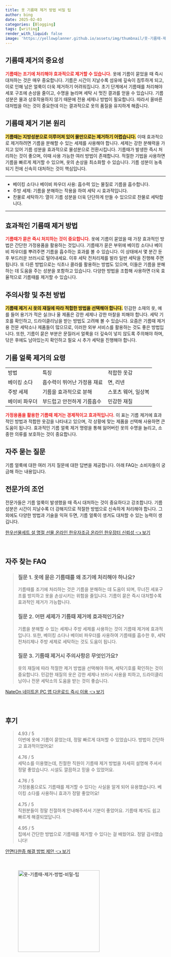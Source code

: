 ```yaml
---
title: 옷 기름때 제거 방법 비밀 팁
author: bing
date: 2025-02-03
categories: [Blogging]
tags: [writing]
render_with_liquid: false
image: 'https://yellowplanner.github.io/assets/img/thumbnail/옷-기름때-제거-방법-비밀-팁.webp'
---
```



<h2 id='기름때 제거의 중요성'>기름때 제거의 중요성</h2>

<p><b><span style="color: #ee2323;">기름때는 조기에 처리해야 효과적으로 제거할 수 있습니다.</span></b> 옷에 기름이 묻었을 때 즉시 대처하는 것은 매우 중요합니다. 기름은 시간이 지날수록 섬유에 깊숙이 침투하게 되고, 이로 인해 남은 얼룩이 더욱 제거하기 어려워집니다. 초기 단계에서 기름때를 처리해야 세포 구조에 손상을 줄이고, 수명을 늘리며 세탁 시 멋진 결과를 얻을 수 있습니다. 기름 성분은 물과 상호작용하지 않기 때문에 전용 세제나 방법이 필요합니다. 따라서 올바른 대처법을 아는 것이 중요한데 이는 결과적으로 옷의 품질을 유지하게 해줍니다.</p>

<h2 id='기름때 제거 기본 원리'>기름때 제거 기본 원리</h2>

<p><b><span style="background-color: #ffe066;">기름때는 지방성분으로 이루어져 있어 물만으로는 제거하기 어렵습니다.</span></b> 이때 효과적으로 제거하려면 기름을 분해할 수 있는 세제를 사용해야 합니다. 세제는 강한 분해력을 가지고 있어 기름 성분을 효과적으로 물성분으로 전환시킵니다. 기름때가 발생한 즉시 처리하는 것이 좋으며, 이때 사용 가능한 여러 방법이 존재합니다. 적절한 기법을 사용하면 기름을 빠르게 제거할 수 있으며, 옷의 손상을 최소화할 수 있습니다. 기름 성분이 농축되기 전에 신속히 대처하는 것이 핵심입니다.</p>

<hr />

<ul>
    <li>베이킹 소다나 베이비 파우더 사용: 흡수력 있는 물질로 기름을 흡수합니다.</li>
    <li>주방 세제: 기름을 분해하는 작용을 하여 세탁 시 효과적입니다.</li>
    <li>찬물로 세탁하기: 열이 기름 성분을 더욱 단단하게 만들 수 있으므로 찬물로 세탁합니다.</li>
</ul>

<hr />

<h2 id='효과적인 기름때 제거 방법'>효과적인 기름때 제거 방법</h2>

<p><b><span style="color: #ee2323;">기름때가 묻은 즉시 처치하는 것이 중요합니다.</span></b> 옷에 기름이 묻었을 때 가장 효과적인 방법은 간단한 가정용품을 활용하는 것입니다. 기름때가 묻은 부위에 베이킹 소다나 베이비 파우더를 뿌려주면 기름을 흡수하는 효과를 볼 수 있습니다. 이 상태에서 몇 분간 둔 후 부드러운 브러시로 털어내세요. 이후 세탁 전처리제를 발라 일반 세탁을 진행해 주면 됩니다. 또 다른 방법으로는 식초나 콜라를 활용하는 방법도 있으며, 이들은 기름을 분해하는 데 도움을 주는 성분을 포함하고 있습니다. 다양한 방법을 조합해 사용하면 더욱 효율적으로 기름때를 제거할 수 있습니다.</p>

<h2 id='주의사항 및 추천 방법'>주의사항 및 추천 방법</h2>

<p><b><span style="background-color: #ffe066;">기름때 제거 시 옷의 재질에 따라 적합한 방법을 선택해야 합니다.</span></b> 민감한 소재의 옷, 예를 들어 용기가 적은 실크나 울 제품은 강한 세제나 강한 마찰을 피해야 합니다. 세탁 기호를 확인하고, 드라이클리닝을 받는 방법도 고려해 볼 수 있습니다. 요즘은 기름때 제거용 전문 세탁소나 제품들이 많으므로, 이러한 외부 서비스를 활용하는 것도 좋은 방법입니다. 또한, 기름이 묻은 부분은 문질러서 얼룩을 더 깊숙이 넣지 않도록 주의해야 하며, 닦은 후에도 남아있는지 확인하고 필요 시 추가 세탁을 진행해야 합니다.</p>

<h2 id='기름 얼룩 제거의 요령'>기름 얼룩 제거의 요령</h2>

<table>
    <tr>
        <td>방법</td>
        <td>특징</td>
        <td>적합한 옷감</td>
    </tr>
    <tr>
        <td>베이킹 소다</td>
        <td>흡수력이 뛰어난 가정용 재료</td>
        <td>면, 리넨</td>
    </tr>
    <tr>
        <td>주방 세제</td>
        <td>기름을 효과적으로 분해</td>
        <td>스포츠 웨어, 일상복</td>
    </tr>
    <tr>
        <td>베이비 파우더</td>
        <td>부드럽고 안전하게 기름흡수</td>
        <td>민감한 재질</td>
    </tr>
</table>

<p><b><span style="color: #ee2323;">가정용품을 활용한 기름때 제거는 경제적이고 효과적입니다.</span></b> 이 표는 기름 제거에 효과적인 방법과 적합한 옷감을 나타내고 있으며, 각 상황에 맞는 제품을 선택해 사용하면 큰 도움이 됩니다. 효과적인 기름 얼룩 제거 명령을 통해 잃어버린 옷의 수명을 늘리고, 소중한 의류를 보호하는 것이 중요합니다.</p>

<h2 id='자주 묻는 질문'>자주 묻는 질문</h2>

<p>기름 얼룩에 대한 여러 가지 질문에 대한 답변을 제공합니다. 아래 FAQ는 소비자들이 궁금해 하는 내용입니다.</p>

<h2 id='전문가의 조언'>전문가의 조언</h2>

<p>전문가들은 기름 얼룩이 발생했을 때 즉시 대처하는 것이 중요하다고 강조합니다. 기름 성분은 시간이 지날수록 더 강해지므로 적절한 방법으로 신속하게 처리해야 합니다. 그 외에도 다양한 방법과 기술을 익혀 두면, 기름 얼룩이 생겨도 대처할 수 있는 능력이 생깁니다.</p>


<p><a class="click-button" title="한우선물세트 설 명절 선물 온라인 한우자조금 온라인 한우장터 신뢰성" href="https://yellowplanner.github.io/posts/%ED%95%9C%EC%9A%B0%EC%84%A0%EB%AC%BC%EC%84%B8%ED%8A%B8-%EC%84%A4-%EB%AA%85%EC%A0%88-%EC%84%A0%EB%AC%BC-%EC%98%A8%EB%9D%BC%EC%9D%B8-%ED%95%9C%EC%9A%B0%EC%9E%90%EC%A1%B0%EA%B8%88-%EC%98%A8%EB%9D%BC%EC%9D%B8-%ED%95%9C%EC%9A%B0%EC%9E%A5%ED%84%B0-%EC%8B%A0%EB%A2%B0%EC%84%B1/" rel="dofollow">한우선물세트 설 명절 선물 온라인 한우자조금 온라인 한우장터 신뢰성 👈 보기</a></p><br>
<h2 id='자주_찾는_FAQ'>자주 찾는 FAQ</h2>
<div itemscope="" itemtype="https://schema.org/FAQPage"> 
<blockquote> 
<div itemscope="" itemprop="mainEntity" itemtype="https://schema.org/Question"> 
<h3 itemprop="name">질문 1. 옷에 묻은 기름때를 왜 조기에 처리해야 하나요?</h3> 
<div itemscope="" itemprop="acceptedAnswer" itemtype="https://schema.org/Answer"> 
<span itemprop="text"> 
<p>기름때를 조기에 처리하는 것은 기름을 분해하는 데 도움이 되며, 무너진 세포구조를 방지하고 옷을 손상시키는 위험을 줄입니다. 기름이 묻은 즉시 대처할수록 효과적인 제거가 가능합니다.</p> 
</span> 
</div> 
</div> 

<div itemscope="" itemprop="mainEntity" itemtype="https://schema.org/Question"> 
<h3 itemprop="name">질문 2. 어떤 세제가 기름때 제거에 효과적인가요?</h3> 
<div itemscope="" itemprop="acceptedAnswer" itemtype="https://schema.org/Answer"> 
<span itemprop="text"> 
<p>기름을 분해할 수 있는 세제나 주방 세제를 사용하는 것이 기름때 제거에 효과적입니다. 또한, 베이킹 소다나 베이비 파우더를 사용하여 기름때를 흡수한 후, 세탁 전처리제나 주방 세제로 세탁하는 것도 도움이 됩니다.</p> 
</span> 
</div> 
</div> 

<div itemscope="" itemprop="mainEntity" itemtype="https://schema.org/Question"> 
<h3 itemprop="name">질문 3. 기름때 제거시 주의사항은 무엇인가요?</h3> 
<div itemscope="" itemprop="acceptedAnswer" itemtype="https://schema.org/Answer"> 
<span itemprop="text"> 
<p>옷의 재질에 따라 적절한 제거 방법을 선택해야 하며, 세탁기호를 확인하는 것이 중요합니다. 민감한 재질의 옷은 강한 세제나 브러시 사용을 피하고, 드라이클리닝이나 전문 세탁소의 도움을 받는 것이 좋습니다.</p> 
</span> 
</div> 
</div> 
</blockquote> 
</div>
<p><a class="click-button" title="NateOn 네이트온 PC 앱 다운로드 즉시 이용" href="https://yellowplanner.github.io/posts/NateOn-%EB%84%A4%EC%9D%B4%ED%8A%B8%EC%98%A8-PC-%EC%95%B1-%EB%8B%A4%EC%9A%B4%EB%A1%9C%EB%93%9C-%EC%A6%89%EC%8B%9C-%EC%9D%B4%EC%9A%A9/" rel="dofollow">NateOn 네이트온 PC 앱 다운로드 즉시 이용 👈 보기</a></p><br>
<h2 id='후기'>후기</h2>
<div itemscope itemtype="https://schema.org/Product">
  <blockquote>
  <div itemprop="review" itemscope itemtype="https://schema.org/Review">
      <div itemprop="reviewRating" itemscope itemtype="https://schema.org/Rating"> <span itemprop="ratingValue">4.93</span> / <span itemprop="bestRating">5</span> </div>
      <span itemprop="reviewBody">이번에 옷에 기름이 묻었는데, 정말 빠르게 대처할 수 있었습니다. 방법이 간단하고 효과적이었어요!</span>
  </div>
  <br>
  <div itemprop="review" itemscope itemtype="https://schema.org/Review">
      <div itemprop="reviewRating" itemscope itemtype="https://schema.org/Rating"> <span itemprop="ratingValue">4.76</span> / <span itemprop="bestRating">5</span> </div>
      <span itemprop="reviewBody">세탁소를 이용했는데, 친절한 직원이 기름때 제거 방법을 자세히 설명해 주셔서 정말 좋았습니다. 시설도 깔끔하고 믿을 수 있었어요.</span>
  </div>
  <br>
  <div itemprop="review" itemscope itemtype="https://schema.org/Review">
      <div itemprop="reviewRating" itemscope itemtype="https://schema.org/Rating"> <span itemprop="ratingValue">4.76</span> / <span itemprop="bestRating">5</span> </div>
      <span itemprop="reviewBody">가정용품으로도 기름때를 제거할 수 있다는 사실을 알게 되어 유용했습니다. 베이킹 소다를 사용하니 효과가 정말 좋았어요!</span>
  </div>
  <br>
  <div itemprop="review" itemscope itemtype="https://schema.org/Review">
      <div itemprop="reviewRating" itemscope itemtype="https://schema.org/Rating"> <span itemprop="ratingValue">4.75</span> / <span itemprop="bestRating">5</span> </div>
      <span itemprop="reviewBody">직원분들이 정말 친절하게 안내해주셔서 기분이 좋았어요. 기름때 제거도 쉽고 빠르게 해결되었답니다.</span>
  </div>
  <br>
  <div itemprop="review" itemscope itemtype="https://schema.org/Review">
      <div itemprop="reviewRating" itemscope itemtype="https://schema.org/Rating"> <span itemprop="ratingValue">4.95</span> / <span itemprop="bestRating">5</span> </div>
      <span itemprop="reviewBody">집에서 간단한 방법으로 기름때를 제거할 수 있다는 걸 배웠어요. 정말 감사했습니다!</span>
  </div>
  </blockquote>
</div>
<p><a class="click-button" title="안면다한증 해결 방법 제안" href="https://yellowplanner.github.io/posts/%EC%95%88%EB%A9%B4%EB%8B%A4%ED%95%9C%EC%A6%9D-%ED%95%B4%EA%B2%B0-%EB%B0%A9%EB%B2%95-%EC%A0%9C%EC%95%88/" rel="dofollow">안면다한증 해결 방법 제안 👈 보기</a></p><br>
<figure class="image"><img src="https://yellowplanner.github.io/assets/img/thumbnail/옷-기름때-제거-방법-비밀-팁.webp" alt="옷-기름때-제거-방법-비밀-팁" width="256" height="256"></figure>